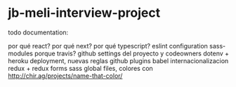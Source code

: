 # jb-meli-interview-project

todo documentation:

por qué react?
por qué next?
por qué typescript?
eslint configuration
sass-modules
porque travis?
github settings del proyecto y codeowners
dotenv + heroku deployment, nuevas reglas github
plugins babel
internacionalizacion
redux + redux forms
sass global files, colores con http://chir.ag/projects/name-that-color/